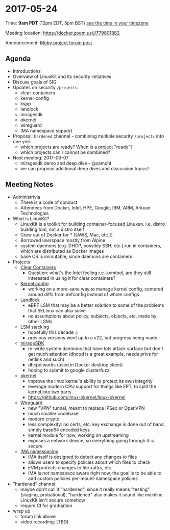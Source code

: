 # 2017-05-24
Time: **9am PDT** (12pm EDT, 5pm BST) [see the time in your timezone](https://www.timeanddate.com/worldclock/fixedtime.html?msg=Linuxkit+Security+SIG&iso=20170524T09&p1=224)

Meeting location: https://docker.zoom.us/j/779801882

Announcement: [Moby project forum post](https://forums.mobyproject.org/t/introducing-linuxkit-security-sig-first-meeting-may-24th/47)

## Agenda
- Introductions
- Overview of LinuxKit and its security initiatives
- Discuss goals of SIG
- Updates on security `/projects`:
  - clear-containers
  - kernel-config
  - kspp
  - landlock
  - miragesdk
  - okernel
  - wireguard
  - IMA namespace support
- Proposal: `hardened` channel - combining multiple security `/projects` into one yml
  - which projects are ready?  When is a project "ready"?
  - which projects can / cannot be combined?
- Next meeting: 2017-06-07
  - miragesdk demo and deep dive - @samoht
  - we can propose additional deep dives and discussion topics!

## Meeting Notes

* Administrivia
  * There is a code of conduct
  * Attendees from Docker, Intel, HPE, Google, IBM, ARM, Arkxan Technologies
* What is LinuxKit?
  * LinuxKit is a toolkit for building container-focused Linuxen. i.e. distro
    building tool, not a distro itself
  * Grew out of Docker for \* ({AWS, Mac, etc.})
  * Borrowed userspace mostly from Alpine
  * system daemons (e.g. DHCP, possibly SSH, etc.) run in containers, which are
    distributed as Docker images
  * base OS is immutable, since daemons are containers
* Projects
  * [Clear Containers](../../projects/clear-containers/)
    * Question: what's the Intel feeling r.e. kvmtool, are they still
      interested in using it for clear containers?
  * [Kernel config](../../projects/kernel-config/)
    * working on a more-sane way to manage kernel config, centered around diffs
      from defconfig instead of whole configs
  * [Landlock](../../projects/landlock/)
    * eBPF LSM that may be a better solution to some of the problems that
      SELinux can also solve
    * no assumptions about policy, subjects, objects, etc. made by other LSMs
  * LSM stacking
    * hopefully this decade :)
    * previous versions went up to a v22, but progress being made
  * [mirageSDK](../../projects/miragesdk/)
    * re-write system daemons that have lots attack surface but don't get much
      attention (dhcpd is a great example, needs privs for netlink and such)
    * dhcpd works (used in Docker desktop client)
    * hoping to submit to google clusterfuzz
  * [okernel](../../projects/okernel/)
    * improve the linux kernel's ability to protect its own integrity
    * leverage modern CPU support for things like EPT, to split the kernel into
      two parts
    * https://github.com/linux-okernel/linux-okernel
  * [Wireguard](../../projects/wireguard/)
    * new "VPN" tunnel, meant to replace IPSec or OpenVPN
    * much smaller codebase
    * modern crypto
    * less complexity: no certs, etc. key exchange is done out of band, simply
      base64 encoded keys
    * kernel module for now, working on upstreaming
    * exposes a network device, so everything going through it is secure
  * [IMA namespacing](../../projects/wireguard/)
    * IMA itself is designed to detect any changes to files
    * allows users to specify policies about which files to check
    * EVM protects changes to file xattrs, etc.
    * IMA is not namespace aware right now, the goal is to be able to add
      custom policies per-mount-namespace policies
* "hardened" channel
  * maybe don't call it "hardened", since it really means "testing" (staging,
    probational), "hardened" also makes it sound like mainline LinuxKit isn't
    secure somehow
  * require CI for graduation
* wrap up
  * forum link above
  * video recording: (TBD)
